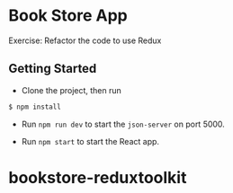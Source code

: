 # Book Store App

Exercise: Refactor the code to use Redux

## Getting Started

- Clone the project, then run

```bash
$ npm install
```

- Run `npm run dev` to start the `json-server` on port 5000.

- Run `npm start` to start the React app.
# bookstore-reduxtoolkit
